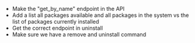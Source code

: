- Make the "get_by_name" endpoint in the API
- Add a list all packages available and all packages in the system vs the list of packages currently installed
- Get the correct endpoint in uninstall
- Make sure we have a remove and uninstall command
